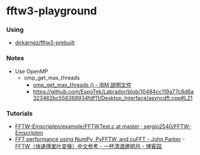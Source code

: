 fftw3-playground
================
### Using
- [dirkarnez/fftw3-prebuilt](https://github.com/dirkarnez/fftw3-prebuilt)

### Notes
- Use OpenMP
  - omp_get_max_threads
    - [omp_get_max_threads () - IBM 說明文件](https://www.ibm.com/docs/zh-tw/xl-fortran-aix/16.1.0?topic=openmp-omp-get-max-threads)
    - https://github.com/EspoTek/Labrador/blob/10484cc119a77c8d6a323462bc556368934fdf11/Desktop_Interface/asyncdft.cpp#L21
### Tutorials
- [FFTW-Emscripten/example/FFTWTest.c at master · sergio2540/FFTW-Emscripten](https://github.com/sergio2540/FFTW-Emscripten/blob/master/example/FFTWTest.c)
- [FFT performance using NumPy, PyFFTW, and cuFFT - John Parker](https://www.johnaparker.com/blog/fft_2d_performance)
-[FFTW（快速傅里叶变换）中文参考 - 一杯清酒邀明月 - 博客园](https://www.cnblogs.com/ybqjymy/p/14239127.html)

